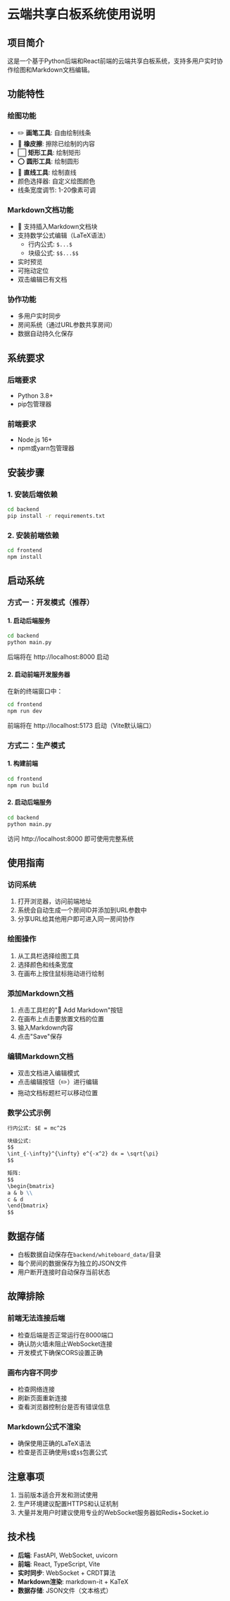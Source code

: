 # 云端共享白板系统使用说明

## 项目简介
这是一个基于Python后端和React前端的云端共享白板系统，支持多用户实时协作绘图和Markdown文档编辑。

## 功能特性

### 绘图功能
- ✏️ **画笔工具**: 自由绘制线条
- 🧹 **橡皮擦**: 擦除已绘制的内容
- ⬜ **矩形工具**: 绘制矩形
- ⭕ **圆形工具**: 绘制圆形
- 📏 **直线工具**: 绘制直线
- 颜色选择器: 自定义绘图颜色
- 线条宽度调节: 1-20像素可调

### Markdown文档功能
- 📝 支持插入Markdown文档块
- 支持数学公式编辑（LaTeX语法）
  - 行内公式: `$...$`
  - 块级公式: `$$...$$`
- 实时预览
- 可拖动定位
- 双击编辑已有文档

### 协作功能
- 多用户实时同步
- 房间系统（通过URL参数共享房间）
- 数据自动持久化保存

## 系统要求

### 后端要求
- Python 3.8+
- pip包管理器

### 前端要求
- Node.js 16+
- npm或yarn包管理器

## 安装步骤

### 1. 安装后端依赖

```bash
cd backend
pip install -r requirements.txt
```

### 2. 安装前端依赖

```bash
cd frontend
npm install
```

## 启动系统

### 方式一：开发模式（推荐）

#### 1. 启动后端服务
```bash
cd backend
python main.py
```
后端将在 http://localhost:8000 启动

#### 2. 启动前端开发服务器
在新的终端窗口中：
```bash
cd frontend
npm run dev
```
前端将在 http://localhost:5173 启动（Vite默认端口）

### 方式二：生产模式

#### 1. 构建前端
```bash
cd frontend
npm run build
```

#### 2. 启动后端服务
```bash
cd backend
python main.py
```
访问 http://localhost:8000 即可使用完整系统

## 使用指南

### 访问系统
1. 打开浏览器，访问前端地址
2. 系统会自动生成一个房间ID并添加到URL参数中
3. 分享URL给其他用户即可进入同一房间协作

### 绘图操作
1. 从工具栏选择绘图工具
2. 选择颜色和线条宽度
3. 在画布上按住鼠标拖动进行绘制

### 添加Markdown文档
1. 点击工具栏的"📝 Add Markdown"按钮
2. 在画布上点击要放置文档的位置
3. 输入Markdown内容
4. 点击"Save"保存

### 编辑Markdown文档
- 双击文档进入编辑模式
- 点击编辑按钮（✏️）进行编辑
- 拖动文档标题栏可以移动位置

### 数学公式示例
```markdown
行内公式: $E = mc^2$

块级公式:
$$
\int_{-\infty}^{\infty} e^{-x^2} dx = \sqrt{\pi}
$$

矩阵:
$$
\begin{bmatrix}
a & b \\
c & d
\end{bmatrix}
$$
```

## 数据存储
- 白板数据自动保存在`backend/whiteboard_data/`目录
- 每个房间的数据保存为独立的JSON文件
- 用户断开连接时自动保存当前状态

## 故障排除

### 前端无法连接后端
- 检查后端是否正常运行在8000端口
- 确认防火墙未阻止WebSocket连接
- 开发模式下确保CORS设置正确

### 画布内容不同步
- 检查网络连接
- 刷新页面重新连接
- 查看浏览器控制台是否有错误信息

### Markdown公式不渲染
- 确保使用正确的LaTeX语法
- 检查是否正确使用`$`或`$$`包裹公式

## 注意事项
1. 当前版本适合开发和测试使用
2. 生产环境建议配置HTTPS和认证机制
3. 大量并发用户时建议使用专业的WebSocket服务器如Redis+Socket.io

## 技术栈
- **后端**: FastAPI, WebSocket, uvicorn
- **前端**: React, TypeScript, Vite
- **实时同步**: WebSocket + CRDT算法
- **Markdown渲染**: markdown-it + KaTeX
- **数据存储**: JSON文件（文本格式）